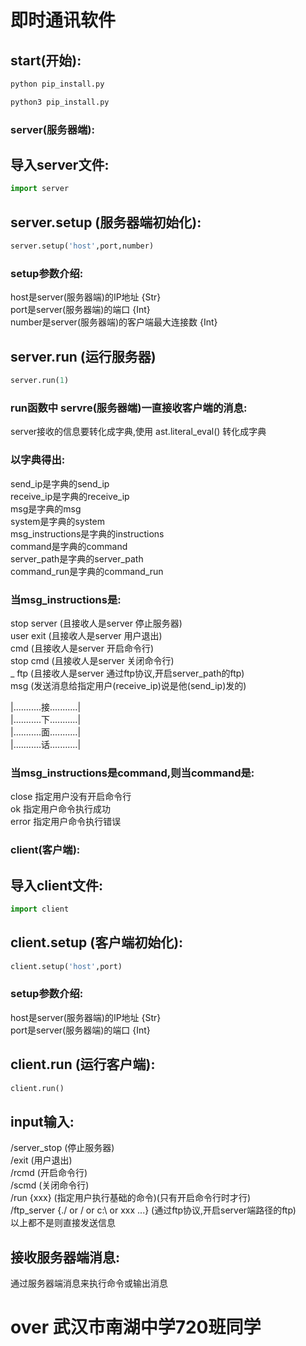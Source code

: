 # 即时通讯软件

## start(开始):

```sh
python pip_install.py
```
```sh
python3 pip_install.py
```

### server(服务器端):

## 导入server文件:

```python
import server
```

## server.setup (服务器端初始化):

```python
server.setup('host',port,number)
```

### setup参数介绍:

host是server(服务器端)的IP地址  {Str}   
port是server(服务器端)的端口  {Int}   
number是server(服务器端)的客户端最大连接数  {Int}   

## server.run (运行服务器)

```python
server.run(1)
```

### run函数中 servre(服务器端)一直接收客户端的消息:

server接收的信息要转化成字典,使用 ast.literal_eval() 转化成字典

### 以字典得出:

send_ip是字典的send_ip   
receive_ip是字典的receive_ip   
msg是字典的msg   
system是字典的system   
msg_instructions是字典的instructions   
command是字典的command   
server_path是字典的server_path   
command_run是字典的command_run   

### 当msg_instructions是:

stop server (且接收人是server   停止服务器)   
user exit (且接收人是server   用户退出)   
cmd (且接收人是server   开启命令行)   
stop cmd (且接收人是server   关闭命令行)   
_ ftp (且接收人是server   通过ftp协议,开启server_path的ftp)   
msg   (发送消息给指定用户(receive_ip)说是他(send_ip)发的)   

|...........接...........|   
|...........下...........|   
|...........面...........|   
|...........话...........|   

### 当msg_instructions是command,则当command是:

close   指定用户没有开启命令行   
ok   指定用户命令执行成功   
error   指定用户命令执行错误   

### client(客户端):

## 导入client文件:

```python
import client
```

## client.setup (客户端初始化):

```python
client.setup('host',port)
```

### setup参数介绍:

host是server(服务器端)的IP地址  {Str}   
port是server(服务器端)的端口  {Int}


## client.run (运行客户端):

```python
client.run()
```

## input输入:

/server_stop (停止服务器)   
/exit (用户退出)   
/rcmd (开启命令行)   
/scmd (关闭命令行)   
/run {xxx} (指定用户执行基础的命令)(只有开启命令行时才行)   
/ftp_server {./ or / or c:\ or xxx ...} (通过ftp协议,开启server端路径的ftp)   
以上都不是则直接发送信息

## 接收服务器端消息:
通过服务器端消息来执行命令或输出消息

# over 武汉市南湖中学720班同学